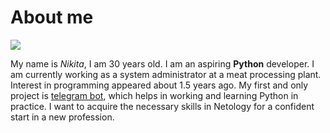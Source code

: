 # About me

![](https://sun9-81.userapi.com/impf/F9WpEzWhII2OItb0QYohvo6SuVk5ihaOmTHrsw/F6CO_KbMsB8.jpg?size=1280x960&quality=96&sign=fd00cff973e6f356c25cbce842028ef4&type=album)

My name is *Nikita*, I am 30 years old. I am an aspiring **Python** developer.
I am currently working as a system administrator at a meat processing plant. Interest in programming appeared about 1.5 years ago. My first and only project is [telegram bot](https://t.me/IT_Remit_info_bot), which helps in working and learning Python in practice. I want to acquire the necessary skills in Netology for a confident start in a new profession.
